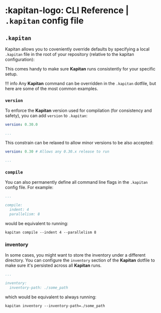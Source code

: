 # :kapitan-logo: CLI Reference | `.kapitan` config file

## `.kapitan`

Kapitan allows you to coveniently override defaults by specifying a local `.kapitan` file in the root of your repository (relative to the kapitan configuration):

This comes handy to make sure **Kapitan** runs consistently for your specific setup.

!!! info 
    Any **Kapitan** command can be overridden in the `.kapitan` dotfile, but here are some of the most common examples.

### `version`

To enforce the **Kapitan** version used for compilation (for consistency and safety), you can add `version` to `.kapitan`:

```yaml
version: 0.30.0

...
```

This constrain can be relaxed to allow minor versions to be also accepted:

```yaml
version: 0.30 # Allows any 0.30.x release to run

...
```
### `compile`

You can also permanently define all command line flags in the `.kapitan` config file. For example:

```yaml
...

compile:
  indent: 4
  parallelism: 8
```

would be equivalent to running:

```shell
kapitan compile --indent 4 --parallelism 8
```

### inventory
In some cases, you might want to store the inventory under a different directory. You can configure the `inventory` section of the **Kapitan** dotfile to make sure it's persisted across all **Kapitan** runs.

```yaml
...

inventory:
  inventory-path: ./some_path
```

which would be equivalent to always running:

```shell
kapitan inventory --inventory-path=./some_path
```
